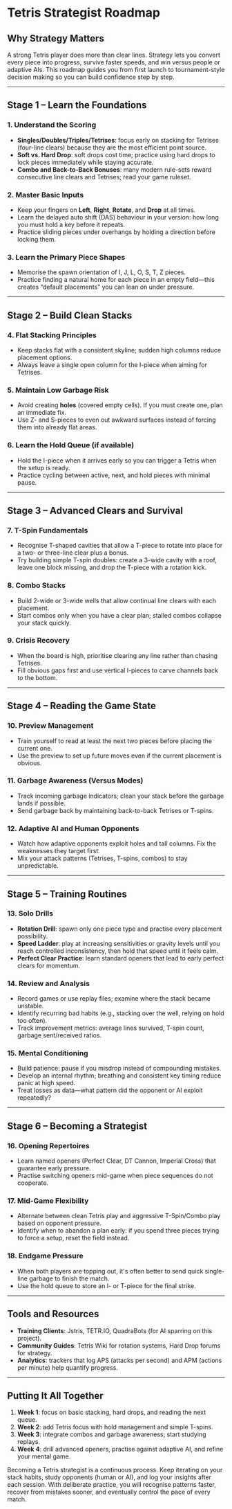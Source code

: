 # Tetris Strategist Roadmap

## Why Strategy Matters

A strong Tetris player does more than clear lines. Strategy lets you convert every piece into progress, survive faster speeds, and win versus people or adaptive AIs. This roadmap guides you from first launch to tournament-style decision making so you can build confidence step by step.

---

## Stage 1 – Learn the Foundations

### 1. Understand the Scoring
- **Singles/Doubles/Triples/Tetrises**: focus early on stacking for Tetrises (four-line clears) because they are the most efficient point source.
- **Soft vs. Hard Drop**: soft drops cost time; practice using hard drops to lock pieces immediately while staying accurate.
- **Combo and Back-to-Back Bonuses**: many modern rule-sets reward consecutive line clears and Tetrises; read your game ruleset.

### 2. Master Basic Inputs
- Keep your fingers on **Left**, **Right**, **Rotate**, and **Drop** at all times.
- Learn the delayed auto shift (DAS) behaviour in your version: how long you must hold a key before it repeats.
- Practice sliding pieces under overhangs by holding a direction before locking them.

### 3. Learn the Primary Piece Shapes
- Memorise the spawn orientation of I, J, L, O, S, T, Z pieces.
- Practice finding a natural home for each piece in an empty field—this creates “default placements" you can lean on under pressure.

---

## Stage 2 – Build Clean Stacks

### 4. Flat Stacking Principles
- Keep stacks flat with a consistent skyline; sudden high columns reduce placement options.
- Always leave a single open column for the I-piece when aiming for Tetrises.

### 5. Maintain Low Garbage Risk
- Avoid creating **holes** (covered empty cells). If you must create one, plan an immediate fix.
- Use Z- and S-pieces to even out awkward surfaces instead of forcing them into already flat areas.

### 6. Learn the Hold Queue (if available)
- Hold the I-piece when it arrives early so you can trigger a Tetris when the setup is ready.
- Practice cycling between active, next, and hold pieces with minimal pause.

---

## Stage 3 – Advanced Clears and Survival

### 7. T-Spin Fundamentals
- Recognise T-shaped cavities that allow a T-piece to rotate into place for a two- or three-line clear plus a bonus.
- Try building simple T-spin doubles: create a 3-wide cavity with a roof, leave one block missing, and drop the T-piece with a rotation kick.

### 8. Combo Stacks
- Build 2-wide or 3-wide wells that allow continual line clears with each placement.
- Start combos only when you have a clear plan; stalled combos collapse your stack quickly.

### 9. Crisis Recovery
- When the board is high, prioritise clearing any line rather than chasing Tetrises.
- Fill obvious gaps first and use vertical I-pieces to carve channels back to the bottom.

---

## Stage 4 – Reading the Game State

### 10. Preview Management
- Train yourself to read at least the next two pieces before placing the current one.
- Use the preview to set up future moves even if the current placement is obvious.

### 11. Garbage Awareness (Versus Modes)
- Track incoming garbage indicators; clean your stack before the garbage lands if possible.
- Send garbage back by maintaining back-to-back Tetrises or T-spins.

### 12. Adaptive AI and Human Opponents
- Watch how adaptive opponents exploit holes and tall columns. Fix the weaknesses they target first.
- Mix your attack patterns (Tetrises, T-spins, combos) to stay unpredictable.

---

## Stage 5 – Training Routines

### 13. Solo Drills
- **Rotation Drill**: spawn only one piece type and practise every placement possibility.
- **Speed Ladder**: play at increasing sensitivities or gravity levels until you reach controlled inconsistency, then hold that speed until it feels calm.
- **Perfect Clear Practice**: learn standard openers that lead to early perfect clears for momentum.

### 14. Review and Analysis
- Record games or use replay files; examine where the stack became unstable.
- Identify recurring bad habits (e.g., stacking over the well, relying on hold too often).
- Track improvement metrics: average lines survived, T-spin count, garbage sent/received ratios.

### 15. Mental Conditioning
- Build patience: pause if you misdrop instead of compounding mistakes.
- Develop an internal rhythm; breathing and consistent key timing reduce panic at high speed.
- Treat losses as data—what pattern did the opponent or AI exploit repeatedly?

---

## Stage 6 – Becoming a Strategist

### 16. Opening Repertoires
- Learn named openers (Perfect Clear, DT Cannon, Imperial Cross) that guarantee early pressure.
- Practise switching openers mid-game when piece sequences do not cooperate.

### 17. Mid-Game Flexibility
- Alternate between clean Tetris play and aggressive T-Spin/Combo play based on opponent pressure.
- Identify when to abandon a plan early: if you spend three pieces trying to force a setup, reset the field instead.

### 18. Endgame Pressure
- When both players are topping out, it's often better to send quick single-line garbage to finish the match.
- Use the hold queue to store an I- or T-piece for the final strike.

---

## Tools and Resources
- **Training Clients**: Jstris, TETR.IO, QuadraBots (for AI sparring on this project).
- **Community Guides**: Tetris Wiki for rotation systems, Hard Drop forums for strategy.
- **Analytics**: trackers that log APS (attacks per second) and APM (actions per minute) help quantify progress.

---

## Putting It All Together

1. **Week 1**: focus on basic stacking, hard drops, and reading the next queue.
2. **Week 2**: add Tetris focus with hold management and simple T-spins.
3. **Week 3**: integrate combos and garbage awareness; start studying replays.
4. **Week 4**: drill advanced openers, practise against adaptive AI, and refine your mental game.

Becoming a Tetris strategist is a continuous process. Keep iterating on your stack habits, study opponents (human or AI), and log your insights after each session. With deliberate practice, you will recognise patterns faster, recover from mistakes sooner, and eventually control the pace of every match.
